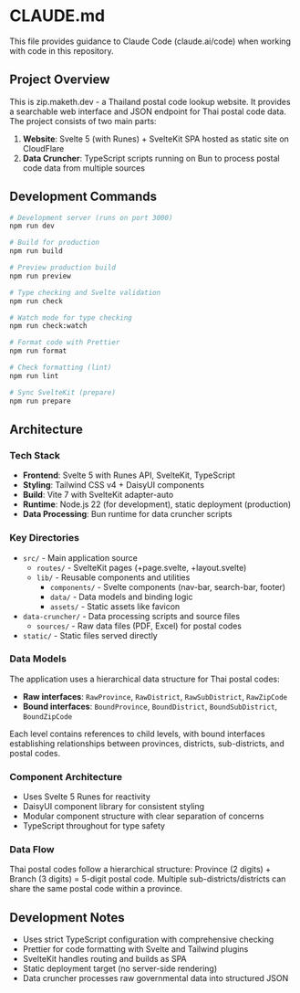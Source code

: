 # CLAUDE.md

This file provides guidance to Claude Code (claude.ai/code) when working with code in this repository.

## Project Overview

This is zip.maketh.dev - a Thailand postal code lookup website. It provides a searchable web interface and JSON endpoint for Thai postal code data. The project consists of two main parts:

1. **Website**: Svelte 5 (with Runes) + SvelteKit SPA hosted as static site on CloudFlare
2. **Data Cruncher**: TypeScript scripts running on Bun to process postal code data from multiple sources

## Development Commands

```bash
# Development server (runs on port 3000)
npm run dev

# Build for production
npm run build

# Preview production build
npm run preview

# Type checking and Svelte validation
npm run check

# Watch mode for type checking
npm run check:watch

# Format code with Prettier
npm run format

# Check formatting (lint)
npm run lint

# Sync SvelteKit (prepare)
npm run prepare
```

## Architecture

### Tech Stack
- **Frontend**: Svelte 5 with Runes API, SvelteKit, TypeScript
- **Styling**: Tailwind CSS v4 + DaisyUI components
- **Build**: Vite 7 with SvelteKit adapter-auto
- **Runtime**: Node.js 22 (for development), static deployment (production)
- **Data Processing**: Bun runtime for data cruncher scripts

### Key Directories
- `src/` - Main application source
  - `routes/` - SvelteKit pages (+page.svelte, +layout.svelte)
  - `lib/` - Reusable components and utilities
    - `components/` - Svelte components (nav-bar, search-bar, footer)
    - `data/` - Data models and binding logic
    - `assets/` - Static assets like favicon
- `data-cruncher/` - Data processing scripts and source files
  - `sources/` - Raw data files (PDF, Excel) for postal codes
- `static/` - Static files served directly

### Data Models
The application uses a hierarchical data structure for Thai postal codes:

- **Raw interfaces**: `RawProvince`, `RawDistrict`, `RawSubDistrict`, `RawZipCode`
- **Bound interfaces**: `BoundProvince`, `BoundDistrict`, `BoundSubDistrict`, `BoundZipCode`

Each level contains references to child levels, with bound interfaces establishing relationships between provinces, districts, sub-districts, and postal codes.

### Component Architecture
- Uses Svelte 5 Runes for reactivity
- DaisyUI component library for consistent styling
- Modular component structure with clear separation of concerns
- TypeScript throughout for type safety

### Data Flow
Thai postal codes follow a hierarchical structure: Province (2 digits) + Branch (3 digits) = 5-digit postal code. Multiple sub-districts/districts can share the same postal code within a province.

## Development Notes

- Uses strict TypeScript configuration with comprehensive checking
- Prettier for code formatting with Svelte and Tailwind plugins
- SvelteKit handles routing and builds as SPA
- Static deployment target (no server-side rendering)
- Data cruncher processes raw governmental data into structured JSON